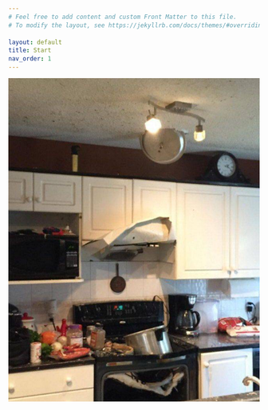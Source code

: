 ```yaml
---
# Feel free to add content and custom Front Matter to this file.
# To modify the layout, see https://jekyllrb.com/docs/themes/#overriding-theme-defaults

layout: default
title: Start
nav_order: 1
---
```

![Yummy in my tummy!](./assets/images/blown-kitchen.jpg)
